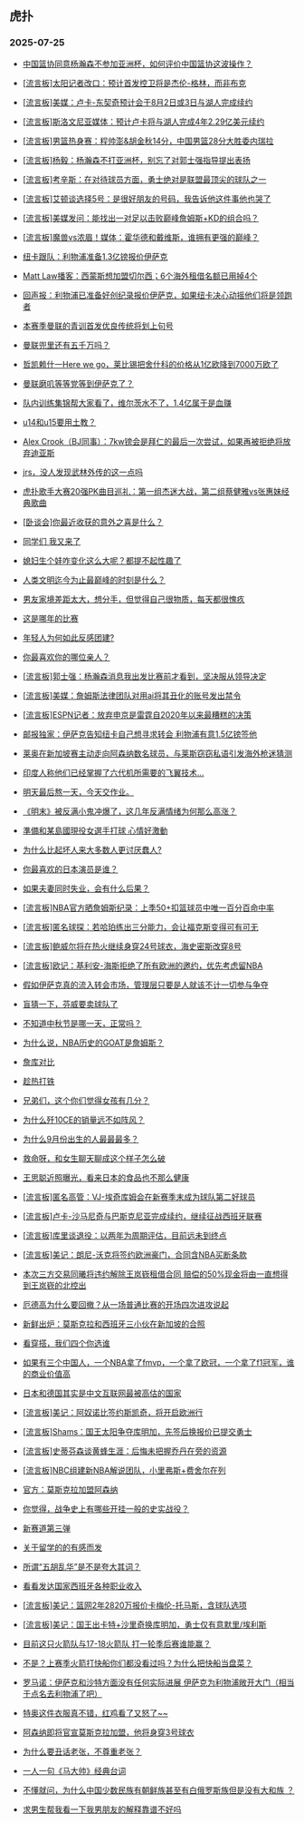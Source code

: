 ## 虎扑 
### 2025-07-25

+ [中国篮协同意杨瀚森不参加亚洲杯，如何评价中国篮协这波操作？](https://bbs.hupu.com/633925747.html)

+ [[流言板]太阳记者改口：预计首发控卫将是杰伦-格林，而非布克](https://bbs.hupu.com/633929206.html)

+ [[流言板]美媒：卢卡-东契奇预计会于8月2日或3日与湖人完成续约](https://bbs.hupu.com/633929788.html)

+ [[流言板]斯洛文尼亚媒体：预计卢卡将与湖人完成4年2.29亿美元续约](https://bbs.hupu.com/633928287.html)

+ [[流言板]男篮热身赛：程帅澎&amp;胡金秋14分，中国男篮28分大胜委内瑞拉](https://bbs.hupu.com/633928068.html)

+ [[流言板]杨毅：杨瀚森不打亚洲杯，别忘了对郭士强指导提出表扬](https://bbs.hupu.com/633928434.html)

+ [[流言板]考辛斯：在对待球员方面，勇士绝对是联盟最顶尖的球队之一](https://bbs.hupu.com/633926596.html)

+ [[流言板]艾顿谈选择5号：是很好朋友的号码，我告诉他这件事他也哭了](https://bbs.hupu.com/633925418.html)

+ [[流言板]美媒发问：能找出一对足以击败巅峰詹姆斯+KD的组合吗？](https://bbs.hupu.com/633927446.html)

+ [[流言板]魔兽vs浓眉！媒体：霍华德和戴维斯，谁拥有更强的巅峰？](https://bbs.hupu.com/633929862.html)

+ [纽卡跟队：利物浦准备1.3亿镑报价伊萨克](https://bbs.hupu.com/633927179.html)

+ [Matt Law播客：西蒙斯想加盟切尔西；6个海外租借名额已用掉4个](https://bbs.hupu.com/633925307.html)

+ [回声报：利物浦已准备好创纪录报价伊萨克，如果纽卡决心动摇他们将是领跑者](https://bbs.hupu.com/633926570.html)

+ [本赛季曼联的青训首发优良传统将划上句号](https://bbs.hupu.com/633923184.html)

+ [曼联兜里还有五千万吗？](https://bbs.hupu.com/633924083.html)

+ [哲凯赖什一Here we go，莱比锡把舍什科的价格从1亿欧降到7000万欧了](https://bbs.hupu.com/633925357.html)

+ [曼联磨叽等等党等到伊萨克了？](https://bbs.hupu.com/633926726.html)

+ [队内训练集锦帮大家看了，维尔茨水不了，1.4亿属于是血赚](https://bbs.hupu.com/633923838.html)

+ [u14和u15要用土教？](https://bbs.hupu.com/633922779.html)

+ [Alex Crook（BJ同事）：7kw镑会是拜仁的最后一次尝试，如果再被拒绝将放弃迪亚斯](https://bbs.hupu.com/633920923.html)

+ [jrs，没人发现武林外传的这一点吗](https://bbs.hupu.com/633926724.html)

+ [虎扑歌手大赛20强PK曲目巡礼：第一组杰迷大战，第二组蔡健雅vs张惠妹经典歌曲](https://bbs.hupu.com/633925599.html)

+ [[卧谈会]你最近收获的意外之喜是什么？](https://bbs.hupu.com/633927749.html)

+ [同学们 我又来了](https://bbs.hupu.com/633928573.html)

+ [媳妇生个娃咋变化这么大呢？都提不起性趣了](https://bbs.hupu.com/633926530.html)

+ [人类文明迄今为止最巅峰的时刻是什么？](https://bbs.hupu.com/633925433.html)

+ [男友家境差距太大，想分手，但觉得自己很物质，每天都很愧疚](https://bbs.hupu.com/633927102.html)

+ [这是哪年的比赛](https://bbs.hupu.com/633929609.html)

+ [年轻人为何如此反感团建?](https://bbs.hupu.com/633925964.html)

+ [你最喜欢你的哪位亲人？](https://bbs.hupu.com/633926423.html)

+ [[流言板]郭士强：杨瀚森消息我出发比赛前才看到，坚决服从领导决定](https://bbs.hupu.com/633931034.html)

+ [[流言板]美媒：詹姆斯法律团队对用ai将其丑化的账号发出禁令](https://bbs.hupu.com/633931373.html)

+ [[流言板]ESPN记者：放弃申京是雷霆自2020年以来最糟糕的决策](https://bbs.hupu.com/633930441.html)

+ [邮报独家：伊萨克告知纽卡自己想寻求转会 利物浦有意1.5亿镑签他](https://bbs.hupu.com/633926278.html)

+ [莱奥在新加坡赛主动走向阿森纳数名球员，与莱斯窃窃私语引发海外枪迷猜测](https://bbs.hupu.com/633925662.html)

+ [印度人称他们已经掌握了六代机所需要的飞翼技术…](https://bbs.hupu.com/633928959.html)

+ [明天最后熬一天，今天交作业。](https://bbs.hupu.com/633930764.html)

+ [《明末》被反满小鬼冲爆了，这几年反满情绪为何那么高涨？](https://bbs.hupu.com/633928747.html)

+ [準備和某島國現役女選手打球 心情好激動](https://bbs.hupu.com/633928726.html)

+ [为什么比起坏人来大多数人更讨厌蠢人?](https://bbs.hupu.com/633926984.html)

+ [你最喜欢的日本演员是谁？](https://bbs.hupu.com/633928622.html)

+ [如果夫妻同时失业，会有什么后果？](https://bbs.hupu.com/633927659.html)

+ [[流言板]NBA官方晒詹姆斯纪录：上季50+扣篮球员中唯一百分百命中率](https://bbs.hupu.com/633931336.html)

+ [[流言板]匿名球探：若哈珀练出三分能力，会让福克斯变得可有可无](https://bbs.hupu.com/633930519.html)

+ [[流言板]鲍威尔将在热火继续身穿24号球衣，海史密斯改穿8号](https://bbs.hupu.com/633929419.html)

+ [[流言板]欧记：基利安-海斯拒绝了所有欧洲的邀约，优先考虑留NBA](https://bbs.hupu.com/633929859.html)

+ [假如伊萨克真的流入转会市场，管理层只要是人就该不计一切参与争夺](https://bbs.hupu.com/633928551.html)

+ [盲猜一下，芬威要卖球队了](https://bbs.hupu.com/633930916.html)

+ [不知道中秋节是哪一天，正常吗？](https://bbs.hupu.com/633930615.html)

+ [为什么说，NBA历史的GOAT是詹姆斯？](https://bbs.hupu.com/633930654.html)

+ [詹库对比](https://bbs.hupu.com/633929250.html)

+ [趁热打铁](https://bbs.hupu.com/633931708.html)

+ [兄弟们，这个你们觉得女孩有几分？](https://bbs.hupu.com/633931207.html)

+ [为什么歼10CE的销量远不如阵风？](https://bbs.hupu.com/633929898.html)

+ [为什么9月份出生的人最最最多？](https://bbs.hupu.com/633929384.html)

+ [救命呀，和女生聊天聊成这个样子怎么破](https://bbs.hupu.com/633932881.html)

+ [王思聪近照曝光，看来日本的食品也不那么健康](https://bbs.hupu.com/633930636.html)

+ [[流言板]匿名高管：VJ-埃奇库姆会在新赛季末成为球队第二好球员](https://bbs.hupu.com/633931542.html)

+ [[流言板]卢卡-沙马尼奇与巴斯克尼亚完成续约，继续征战西班牙联赛](https://bbs.hupu.com/633930429.html)

+ [[流言板]库里谈退役：以两年为周期评估，目前远未到终点](https://bbs.hupu.com/633933327.html)

+ [[流言板]美记：朗尼-沃克将签约欧洲豪门，合同含NBA买断条款](https://bbs.hupu.com/633933175.html)

+ [本次三方交易同曦将违约解除王岚嵚租借合同 赔偿的50%现金将由一直想得到王岚嵚的北控出](https://bbs.hupu.com/633931117.html)

+ [厄德高为什么要回撤？从一场普通比赛的开场四次进攻说起](https://bbs.hupu.com/633925731.html)

+ [新鲜出炉：莫斯克拉和西班牙三小伙在新加坡的合照](https://bbs.hupu.com/633925327.html)

+ [看穿搭，我们四个你选谁](https://bbs.hupu.com/633931656.html)

+ [如果有三个中国人，一个NBA拿了fmvp，一个拿了欧冠，一个拿了f1冠军，谁的商业价值高](https://bbs.hupu.com/633932007.html)

+ [日本和德国其实是中文互联网最被高估的国家](https://bbs.hupu.com/633931103.html)

+ [[流言板]美记：阿奴诺比签约斯凯奇，将开启欧洲行](https://bbs.hupu.com/633933498.html)

+ [[流言板]Shams：国王太阳争夺库明加，先签后换报价已提交勇士](https://bbs.hupu.com/633933643.html)

+ [[流言板]史蒂芬森谈黄蜂生涯：后悔未把握乔丹在旁的资源](https://bbs.hupu.com/633933577.html)

+ [[流言板]NBC组建新NBA解说团队，小里弗斯+费舍尔在列](https://bbs.hupu.com/633933268.html)

+ [官方：莫斯克拉加盟阿森纳](https://bbs.hupu.com/633931050.html)

+ [你觉得，战争史上有哪些开挂一般的史实战役？](https://bbs.hupu.com/633931171.html)

+ [新赛道第三弹](https://bbs.hupu.com/633931400.html)

+ [关于留学的的有感而发](https://bbs.hupu.com/633931390.html)

+ [所谓“五胡乱华”是不是夸大其词？](https://bbs.hupu.com/633934129.html)

+ [看看发达国家西班牙各种职业收入](https://bbs.hupu.com/633932599.html)

+ [[流言板]美记：篮网2年2820万报价卡梅伦-托马斯，含球队选项](https://bbs.hupu.com/633935085.html)

+ [[流言板]美记：国王出卡特+沙里奇换库明加，勇士仅有意默里/埃利斯](https://bbs.hupu.com/633935160.html)

+ [目前这只火箭队与17-18火箭队 打一轮季后赛谁能赢？](https://bbs.hupu.com/633933226.html)

+ [不是？上赛季火箭打快船你们都没看过吗？为什么把快船当盘菜？](https://bbs.hupu.com/633932845.html)

+ [罗马诺：伊萨克和沙特方面没有任何实际进展  伊萨克为利物浦敞开大门（相当于点名去利物浦了吧）](https://bbs.hupu.com/633928421.html)

+ [特奥这件衣服真不错，红鸡看了又怒了~~](https://bbs.hupu.com/633929659.html)

+ [阿森纳即将官宣莫斯克拉加盟，他将身穿3号球衣](https://bbs.hupu.com/633926244.html)

+ [为什么要丑话老张，不尊重老张？](https://bbs.hupu.com/633934811.html)

+ [一人一句《马大帅》经典台词](https://bbs.hupu.com/633935043.html)

+ [不懂就问，为什么中国少数民族有朝鲜族甚至有白俄罗斯族但是没有大和族 ？](https://bbs.hupu.com/633934273.html)

+ [求男生帮我看一下我男朋友的解释靠谱不好吗](https://bbs.hupu.com/633934342.html)


